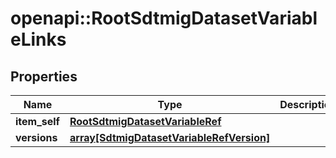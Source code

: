 # openapi::RootSdtmigDatasetVariableLinks


## Properties
Name | Type | Description | Notes
------------ | ------------- | ------------- | -------------
**item_self** | [**RootSdtmigDatasetVariableRef**](RootSdtmigDatasetVariableRef.md) |  | [optional] 
**versions** | [**array[SdtmigDatasetVariableRefVersion]**](SdtmigDatasetVariableRefVersion.md) |  | [optional] 


